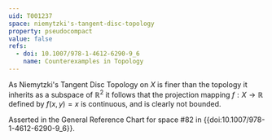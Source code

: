 ```yaml
---
uid: T001237
space: niemytzki's-tangent-disc-topology
property: pseudocompact
value: false
refs:
  - doi: 10.1007/978-1-4612-6290-9_6
    name: Counterexamples in Topology
---
```

As Niemytzki's Tangent Disc Topology on $X$ is finer than the topology it inherits as a subspace of $\mathbb{R}^2$ it follows that the projection mapping $f : X \to \mathbb{R}$ defined by $f(x,y) = x$ is continuous, and is clearly not bounded.

Asserted in the General Reference Chart for space #82 in
{{doi:10.1007/978-1-4612-6290-9_6}}.
